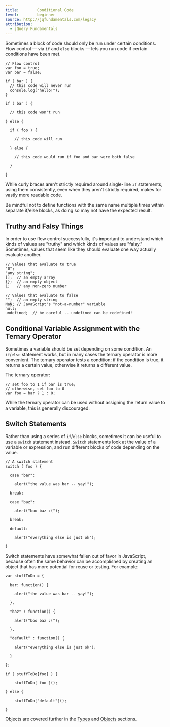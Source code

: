 ```yaml
---
title:        Conditional Code
level:        beginner
source: http://jqfundamentals.com/legacy
attribution: 
  - jQuery Fundamentals
---
```

Sometimes a block of code should only be run under certain conditions. Flow control — via `if` and `else` blocks — lets you run code if certain conditions have been met.

```
// Flow control
var foo = true;
var bar = false;

if ( bar ) {
  // this code will never run
  console.log("hello!");
}

if ( bar ) {

  // this code won't run

} else {

  if ( foo ) {

    // this code will run

  } else {

    // this code would run if foo and bar were both false

  }

}
```

While curly braces aren't strictly required around single-line `if` statements, using them consistently, even when they aren't strictly required, makes for vastly more readable code.

Be mindful not to define functions with the same name multiple times within separate if/else blocks, as doing so may not have the expected result.

## Truthy and Falsy Things

In order to use flow control successfully, it's important to understand which kinds of values are "truthy" and which kinds of values are "falsy." Sometimes, values that seem like they should evaluate one way actually evaluate another.

```
// Values that evaluate to true
"0";
"any string";
[];  // an empty array
{};  // an empty object
1;   // any non-zero number
```

```
// Values that evaluate to false
"";  // an empty string
NaN; // JavaScript's "not-a-number" variable
null;
undefined;  // be careful -- undefined can be redefined!
```

## Conditional Variable Assignment with the Ternary Operator

Sometimes a variable should be set depending on some condition. An `if`/`else` statement works, but in many cases the ternary operator is more convenient. The ternary operator tests a condition; if the condition is true, it returns a certain value, otherwise it returns a different value.

The ternary operator:
```
// set foo to 1 if bar is true;
// otherwise, set foo to 0
var foo = bar ? 1 : 0;
```

While the ternary operator can be used without assigning the return value to a variable, this is generally discouraged.

## Switch Statements

Rather than using a series of `if`/`else` blocks, sometimes it can be useful to use a `switch` statement instead. `Switch` statements look at the value of a variable or expression, and run different blocks of code depending on the value.

```
// A switch statement
switch ( foo ) {

  case "bar":

    alert("the value was bar -- yay!");

  break;

  case "baz":

    alert("boo baz :(");

  break;

  default:

    alert("everything else is just ok");

}
```

Switch statements have somewhat fallen out of favor in JavaScript, because often the same behavior can be accomplished by creating an object that has more potential for reuse or testing. For example:

```
var stuffToDo = {

  bar: function() {

    alert("the value was bar -- yay!");

  },

  "baz" : function() {

    alert("boo baz :(");

  },

  "default" : function() {

    alert("everything else is just ok");

  }

};

if ( stuffToDo[foo] ) {

    stuffToDo[ foo ]();

} else {

    stuffToDo["default"]();

}
```

Objects are covered further in the [Types](/types) and [Objects](/objects) sections.
